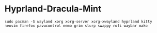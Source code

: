 # Hyprland-Dracula-Mint

```
sudo pacman -S wayland xorg xorg-server xorg-xwayland hyprland kitty neovim firefox pavucontrol nemo grim slurp swappy rofi waybar mako
```
